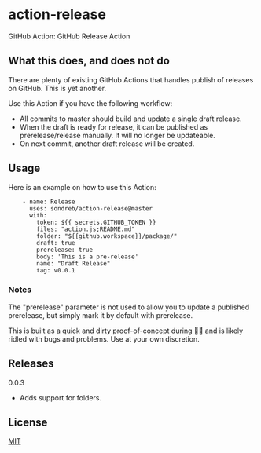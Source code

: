 # action-release

GitHub Action: GitHub Release Action

## What this does, and does not do

There are plenty of existing GitHub Actions that handles publish of releases on GitHub. This is yet another.

Use this Action if you have the following workflow:

- All commits to master should build and update a single draft release.
- When the draft is ready for release, it can be published as prerelease/release manually. It will no longer be updateable.
- On next commit, another draft release will be created.

## Usage

Here is an example on how to use this Action:

```
    - name: Release
      uses: sondreb/action-release@master
      with:
        token: ${{ secrets.GITHUB_TOKEN }}
        files: "action.js;README.md"
        folder: "${{github.workspace}}/package/"
        draft: true
        prerelease: true
        body: 'This is a pre-release'
        name: "Draft Release"
        tag: v0.0.1
```

### Notes

The "prerelease" parameter is not used to allow you to update a published prerelease, but simply mark it by default with prerelease.

This is built as a quick and dirty proof-of-concept during 🎅🎄 and is likely ridled with bugs and problems. Use at your own discretion.

## Releases

0.0.3

- Adds support for folders.

## License

[MIT](LICENSE)